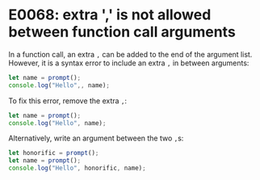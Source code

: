 # E0068: extra ',' is not allowed between function call arguments

In a function call, an extra `,` can be added to the end of the argument list.
However, it is a syntax error to include an extra `,` in between arguments:

```javascript
let name = prompt();
console.log("Hello",, name);
```

To fix this error, remove the extra `,`:

```javascript
let name = prompt();
console.log("Hello", name);
```

Alternatively, write an argument between the two `,`s:

```javascript
let honorific = prompt();
let name = prompt();
console.log("Hello", honorific, name);
```
